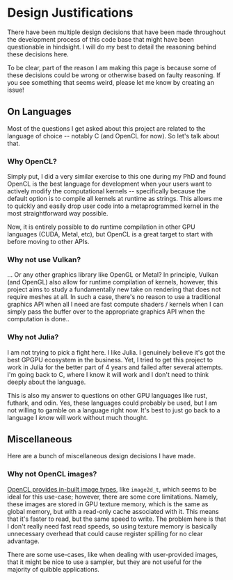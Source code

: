 # Design Justifications

There have been multiple design decisions that have been made throughout the development process of this code base that might have been questionable in hindsight.
I will do my best to detail the reasoning behind these decisions here.

To be clear, part of the reason I am making this page is because some of these decisions could be wrong or otherwise based on faulty reasoning.
If you see something that seems weird, please let me know by creating an issue!

## On Languages

Most of the questions I get asked about this project are related to the language of choice -- notably C (and OpenCL for now).
So let's talk about that.

### Why OpenCL?

Simply put, I did a very similar exercise to this one during my PhD and found OpenCL is the best language for development when your users want to actively modify the computational kernels -- specifically because the default option is to compile all kernels at runtime as strings.
This allows me to quickly and easily drop user code into a metaprogrammed kernel in the most straightforward way possible.

Now, it is entirely possible to do runtime compilation in other GPU languages (CUDA, Metal, etc), but OpenCL is a great target to start with before moving to other APIs.

### Why not use Vulkan?

... Or any other graphics library like OpenGL or Metal?
In principle, Vulkan (and OpenGL) also allow for runtime compilation of kernels, however, this project aims to study a fundamentally new take on rendering that does not require meshes at all.
In such a case, there's no reason to use a traditional graphics API when all I need are fast compute shaders / kernels when I can simply pass the buffer over to the appropriate graphics API when the computation is done..

### Why not Julia?

I am not trying to pick a fight here.
I like Julia.
I genuinely believe it's got the best GPGPU ecosystem in the business.
Yet, I tried to get this project to work in Julia for the better part of 4 years and failed after several attempts.
I'm going back to C, where I know it will work and I don't need to think deeply about the language.

This is also my answer to questions on other GPU languages like rust, futhark, and odin.
Yes, these languages could probably be used, but I am not willing to gamble on a language right now.
It's best to just go back to a language I *know* will work without much thought.

## Miscellaneous

Here are a bunch of miscellaneous design decisions I have made.

### Why not OpenCL images?

[OpenCL provides in-built image types](https://registry.khronos.org/OpenCL/specs/3.0-unified/html/OpenCL_C.html#image-read-and-write-functions), like `image2d_t`, which seems to be ideal for this use-case; however, there are some core limitations.
Namely, these images are stored in GPU texture memory, which is the same as global memory, but with a read-only cache associated with it.
This means that it's faster to read, but the same speed to write.
The problem here is that I don't really need fast read speeds, so using texture memory is basically unnecessary overhead that could cause register spilling for no clear advantage.

There are some use-cases, like when dealing with user-provided images, that it might be nice to use a sampler, but they are not useful for the majority of quibble applications.
